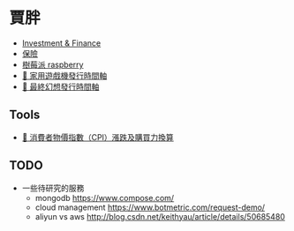 # 賈胖

- [Investment & Finance](/self/investment-finance/README.md)
- [保險](/self/insurance/README.md)
- [樹莓派 raspberry](/self/raspberry/README.md)
- <a href="https://blog.jiapan.tw/pages/home-console-timeline.html" target="_blank">🔗 家用遊戲機發行時間軸</a>
- <a href="https://blog.jiapan.tw/pages/final-fantasy-timeline.html" target="_blank">🔗 最終幻想發行時間軸</a>

## Tools

- [:link: 消費者物價指數（CPI）漲跌及購買力換算](https://estat.dgbas.gov.tw/cpi_curv/cpi_curv.asp)

## TODO

- 一些待研究的服務
  - mongodb https://www.compose.com/
  - cloud management https://www.botmetric.com/request-demo/
  - aliyun vs aws http://blog.csdn.net/keithyau/article/details/50685480
